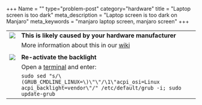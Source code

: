 +++
Name = ""
type="problem-post"
category="hardware"
title = "Laptop screen is too dark"
meta_description = "Laptop screen is too dark on Manjaro"
meta_keywords = "manjaro laptop screen, manjaro screen"
+++

|   |   |
|---|---|
| <img class="icon" src="/img/actions/information.svg"> | **This is likely caused by your hardware manufacturer** |
|   | More information about this in our [wiki](https://wiki.manjaro.org/index.php?title=Reactivating_the_Backlight) |
|   |   |
| <img class="icon" src="/img/actions/execute.svg"> | **Re-activate the backlight** |
|   | Open a [terminal](/support/commonproblems/howtoterminal) and enter: |
|   | `sudo sed "s/\(GRUB_CMDLINE_LINUX=\)\"\"/\1\"acpi_osi=Linux acpi_backlight=vendor\"/" /etc/default/grub -i; sudo update-grub` |
